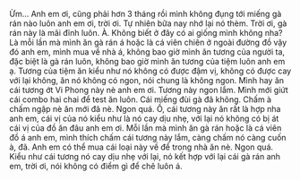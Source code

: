 Ừm… Anh em ơi, cũng phải hơn 3 tháng rồi mình không đụng tới miếng gà rán nào luôn anh em ơi, trời ơi. Tự nhiên bữa nay nhớ lại nó thèm. Trời ơi, gà rán này là mãi đỉnh luôn. À. Không biết ở đây có ai giống mình không nha? Là mỗi lần mà mình ăn gà rán á hoặc là cá viên chiên ở ngoài đường đồ vậy đó anh em, mình mua về nhà á, không bao giờ mình ăn tương của người ta, đặc biệt là gà rán luôn, không bao giờ mình ăn tương của tiệm luôn anh em ạ. Tương của tiệm ăn kiểu như nó không có được đậm vị, không có được cay với lại không, ăn nó không có ngon, nói chung là không ngon. Mình hay ăn cái tương ớt Vi Phong này nè anh em ơi. Tương này ngon lắm. Mình mới giứt cái combo hai chai để test ăn luôn. Cái miếng đùi gà đã không. Chấm à chấm ngập nè ăn mới đã nè. Ngon quá. Ồ, cái tương này ăn rất là hợp nha anh em, cái vị của nó kiểu như là nó cay dịu nhẹ, với lại nó không có bị át cái vị của đồ ăn đâu anh em ơi. Mỗi lần mà mình ăn gà rán hoặc là cá viên đồ á anh em, mình thích chấm cái tương này lắm, càng chấm nó càng cuốn à, đã. Anh em có thể mua cái loại này về để trong nhà ăn nè. Ngon quá. Kiểu như cái tương nó cay dịu nhẹ với lại, nó kết hợp với lại cái gà rán anh em, trời ơi, nói không có điểm gì để chê luôn á.